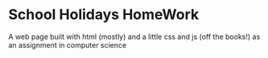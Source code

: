 # School Holidays HomeWork
A web page built with html (mostly) and a little css and js (off the books!) as an assignment in computer science


